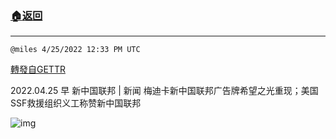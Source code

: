 ###  [:house:返回](README.md)
---


`@miles 4/25/2022 12:33 PM UTC`

[轉發自GETTR](https://gettr.com/post/p170geobc0b)

2022.04.25 早  新中国联邦 | 新闻   梅迪卡新中国联邦广告牌希望之光重现；美国SSF救援组织义工称赞新中国联邦

![img](https://media.gettr.com/group33/origin/2022/04/25/12/8317ce98-b971-d56b-0faa-b4a504527153/6383d6c383a688bc0ce747d8282e44b3.jpeg)
